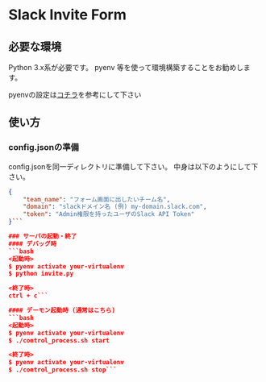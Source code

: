 # Slack Invite Form

## 必要な環境
Python 3.x系が必要です。
pyenv 等を使って環境構築することをお勧めします。

pyenvの設定は[コチラ](http://qiita.com/la_luna_azul/items/3f64016feaad1722805c)を参考にして下さい

## 使い方
### config.jsonの準備
config.jsonを同一ディレクトリに準備して下さい。
中身は以下のようにして下さい。
```json:config.json
{
    "team_name": "フォーム画面に出したいチーム名",
    "domain": "slackドメイン名 (例) my-domain.slack.com",
    "token": "Admin権限を持ったユーザのSlack API Token"
}```

### サーバの起動・終了
#### デバッグ時
```bash
<起動時>
$ pyenv activate your-virtualenv
$ python invite.py

<終了時>
ctrl + c```

#### デーモン起動時 (通常はこちら)
```bash
<起動時>
$ pyenv activate your-virtualenv
$ ./control_process.sh start

<終了時>
$ pyenv activate your-virtualenv
$ ./control_process.sh stop```
